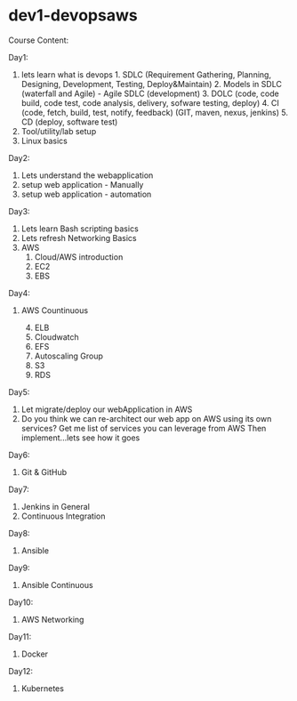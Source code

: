 # dev1-devopsaws

Course Content:

Day1: 
   1. lets learn what is devops
               1. SDLC (Requirement Gathering, Planning, Designing, Development, Testing, Deploy&Maintain)
               2. Models in SDLC (waterfall and Agile) - Agile SDLC (development)
               3. DOLC (code, code build, code test, code analysis, delivery, sofware testing, deploy)
               4. CI (code, fetch, build, test, notify, feedback) (GIT, maven, nexus, jenkins)
               5. CD (deploy, software test)
   2. Tool/utility/lab setup
   3. Linux basics

Day2:
   1. Lets understand the webapplication
   2. setup web application - Manually
   3. setup web application - automation

Day3:
   1. Lets learn Bash scripting basics
   2. Lets refresh Networking Basics
   3. AWS
         1. Cloud/AWS introduction
         2. EC2
         3. EBS


Day4:
   1. AWS Countinuous
   
        4. ELB
        5. Cloudwatch
        6. EFS
        7. Autoscaling Group
        8. S3
        9. RDS
   
Day5:
   1. Let migrate/deploy our webApplication in AWS
   2. Do you think we can re-architect our web app on AWS using its own services?
       Get me list of services you can leverage from AWS
       Then implement...lets see how it goes

Day6:
   1. Git & GitHub

Day7:
   1. Jenkins in General
   2. Continuous Integration

Day8:
   1. Ansible

Day9:
   1. Ansible Continuous

Day10:
   1. AWS Networking

Day11:
   1. Docker

Day12:
   1. Kubernetes


